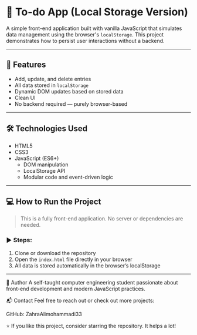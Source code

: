 # 🧾 To-do App (Local Storage Version)

A simple front-end application built with vanilla JavaScript that simulates data management using the browser's `localStorage`. This project demonstrates how to persist user interactions without a backend.

---

## 🚀 Features

- Add, update, and delete entries
- All data stored in `localStorage`
- Dynamic DOM updates based on stored data
- Clean UI
- No backend required — purely browser-based

---

## 🛠️ Technologies Used

- HTML5
- CSS3
- JavaScript (ES6+)
  - DOM manipulation
  - LocalStorage API
  - Modular code and event-driven logic

---

## 💻 How to Run the Project

> This is a fully front-end application. No server or dependencies are needed.

### ▶️ Steps:

1. Clone or download the repository
2. Open the `index.html` file directly in your browser
3. All data is stored automatically in the browser’s localStorage

---


👤 Author
A self-taught computer engineering student passionate about front-end development and modern JavaScript practices.

📬 Contact
Feel free to reach out or check out more projects:

GitHub: ZahraAlimohammadi33

⭐️ If you like this project, consider starring the repository. It helps a lot!
